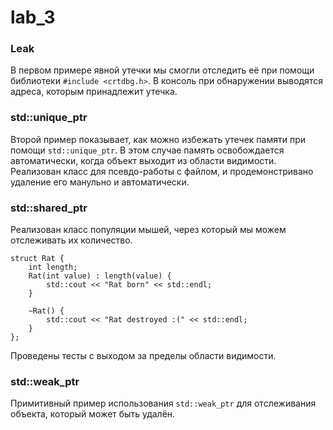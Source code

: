 ﻿# lab_3
### Leak
В первом примере явной утечки мы смогли отследить её при помощи библиотеки `#include <crtdbg.h>`. В консоль при обнаружении выводятся адреса, которым принадлежит утечка.

### std::unique_ptr
Второй пример показывает, как можно избежать утечек памяти при помощи `std::unique_ptr`. В этом случае память освобождается автоматически, когда объект выходит из области видимости. 
Реализован класс для псевдо-работы с файлом, и продемонстривано удаление его манульно и автоматически.

### std::shared_ptr
Реализован класс популяции мышей, через который мы можем отслеживать их количество.
```
struct Rat {
    int length;
    Rat(int value) : length(value) {
        std::cout << "Rat born" << std::endl;
    }

    ~Rat() {
        std::cout << "Rat destroyed :(" << std::endl;
    }
};
```
Проведены тесты с выходом за пределы области видимости.

### std::weak_ptr
Примитивный пример использования `std::weak_ptr` для отслеживания объекта, который может быть удалён.